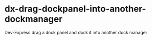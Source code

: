# dx-drag-dockpanel-into-another-dockmanager
Dev-Express drag a dock panel and dock it into another dock manager
